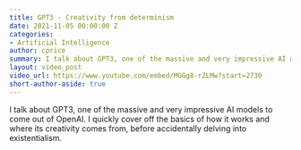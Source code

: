 ```yaml
---
title: GPT3 - Creativity from determinism
date: 2021-11-05 00:00:00 Z
categories:
- Artificial Intelligence
author: cprice
summary: I talk about GPT3, one of the massive and very impressive AI models to come out of OpenAI. I quickly cover off the basics of how it works and where its creativity comes from, before accidentally delving into existentialism.
layout: video_post
video_url: https://www.youtube.com/embed/MGGg8-rZLMw?start=2730
short-author-aside: true
---
```


I talk about GPT3, one of the massive and very impressive AI models to come out of OpenAI. I quickly cover off the basics of how it works and where its creativity comes from, before accidentally delving into existentialism.

